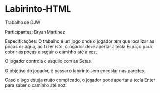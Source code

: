 # Labirinto-HTML

Trabalho de DJW

Participantes: Bryan Martinez

Especificações: O trabalho é um jogo onde o jogador tem que localizar as poças de água, ao fazer isto, o jogador deve apertar a tecla Espaço para cobrir as poças e seguir o caminho até a noz.

O jogador controla o esquilo com as Setas.

O objetivo do jogador, é passar o labirinto sem encostar nas paredes.

Caso o jogo esteja muito complicado, o jogador pode apertar a tecla Enter para saber o caminho até noz.
